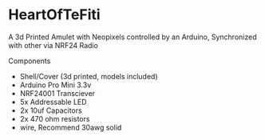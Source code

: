 # HeartOfTeFiti
A 3d Printed Amulet with Neopixels controlled by an Arduino, Synchronized with other via NRF24 Radio

Components
* Shell/Cover (3d printed, models included)
* Arduino Pro Mini 3.3v
* NRF24001 Transciever
* 5x Addressable LED
* 2x 10uf Capacitors
* 2x 470 ohm resistors
* wire, Recommend 30awg solid
